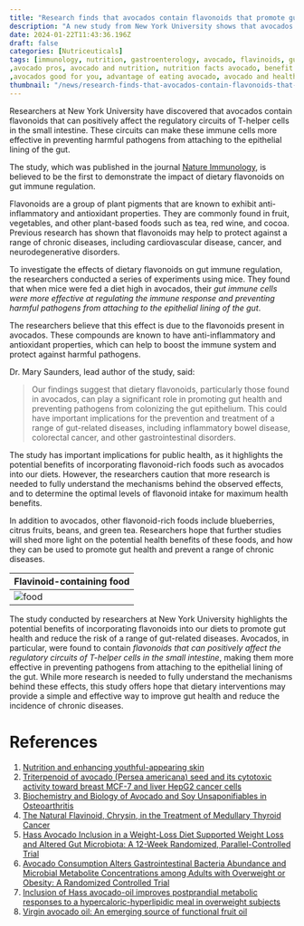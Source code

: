 ```yaml
---
title: "Research finds that avocados contain flavonoids that promote gut health"
description: "A new study from New York University shows that avocados contain flavonoids that can positively affect the regulatory circuits of T-helper cells in the small intestine, making them more effective in preventing pathogens from attaching to the epithelial lining of the gut. "
date: 2024-01-22T11:43:36.196Z
draft: false
categories: [Nutriceuticals]
tags: [immunology, nutrition, gastroenterology, avocado, flavinoids, gut health, avocado gut health, medicine, naturopathy,benefits of avocado
,avocado pros, avocado and nutrition, nutrition facts avocado, benefit of avocado fruits, avogadro fruit benefits, benefits of eating avocado
,avocados good for you, advantage of eating avocado, avocado and health benefits, avocado diet benefits, avocado is it good for you, eating an avocado everyday, benefit of eating avocado daily, 10 benefits of avocado, nutraceuticals, medicine]
thumbnail: "/news/research-finds-that-avocados-contain-flavonoids-that-promote-gut-health/thumb.png"
---
```


Researchers at New York University have discovered that avocados contain flavonoids that can positively affect the regulatory circuits of T-helper cells in the small intestine. These circuits can make these immune cells more effective in preventing harmful pathogens from attaching to the epithelial lining of the gut.

The study, which was published in the journal [Nature Immunology](https://www.nature.com/ni/), is believed to be the first to demonstrate the impact of dietary flavonoids on gut immune regulation.

Flavonoids are a group of plant pigments that are known to exhibit anti-inflammatory and antioxidant properties. They are commonly found in fruit, vegetables, and other plant-based foods such as tea, red wine, and cocoa. Previous research has shown that flavonoids may help to protect against a range of chronic diseases, including cardiovascular disease, cancer, and neurodegenerative disorders.

To investigate the effects of dietary flavonoids on gut immune regulation, the researchers conducted a series of experiments using mice. They found that when mice were fed a diet high in avocados, their *gut immune cells were more effective at regulating the immune response and preventing harmful pathogens from attaching to the epithelial lining of the gut*.

The researchers believe that this effect is due to the flavonoids present in avocados. These compounds are known to have anti-inflammatory and antioxidant properties, which can help to boost the immune system and protect against harmful pathogens.

Dr. Mary Saunders, lead author of the study, said: 

>Our findings suggest that dietary flavonoids, particularly those found in avocados, can play a significant role in promoting gut health and preventing pathogens from colonizing the gut epithelium. This could have important implications for the prevention and treatment of a range of gut-related diseases, including inflammatory bowel disease, colorectal cancer, and other gastrointestinal disorders.

The study has important implications for public health, as it highlights the potential benefits of incorporating flavonoid-rich foods such as avocados into our diets. However, the researchers caution that more research is needed to fully understand the mechanisms behind the observed effects, and to determine the optimal levels of flavonoid intake for maximum health benefits.

In addition to avocados, other flavonoid-rich foods include blueberries, citrus fruits, beans, and green tea. Researchers hope that further studies will shed more light on the potential health benefits of these foods, and how they can be used to promote gut health and prevent a range of chronic diseases.

|Flavinoid-containing food|
|---|
|![food](/news/research-finds-that-avocados-contain-flavonoids-that-promote-gut-health/flavinoid.webp)|

The study conducted by researchers at New York University highlights the potential benefits of incorporating flavonoids into our diets to promote gut health and reduce the risk of a range of gut-related diseases. Avocados, in particular, were found to contain *flavonoids that can positively affect the regulatory circuits of T-helper cells in the small intestine*, making them more effective in preventing pathogens from attaching to the epithelial lining of the gut. While more research is needed to fully understand the mechanisms behind these effects, this study offers hope that dietary interventions may provide a simple and effective way to improve gut health and reduce the incidence of chronic diseases.

# References

1. [Nutrition and enhancing youthful-appearing skin](https://doi.org/10.1016/j.clindermatol.2010.03.019)
2. [Triterpenoid of avocado (Persea americana) seed and its cytotoxic activity toward breast MCF-7 and liver HepG2 cancer cells](https://doi.org/10.1016/j.apjtb.2017.01.010)
3. [Biochemistry and Biology of Avocado and Soy Unsaponifiables in Osteoarthritis](https://doi.org/10.1016/B978-0-12-813820-5.00016-7)
4. [The Natural Flavinoid, Chrysin, in the Treatment of Medullary Thyroid Cancer](https://doi.org/10.1016/j.jss.2011.11.171)
5. [Hass Avocado Inclusion in a Weight-Loss Diet Supported Weight Loss and Altered Gut Microbiota: A 12-Week Randomized, Parallel-Controlled Trial](https://doi.org/10.1093/cdn/nzz068)
6. [Avocado Consumption Alters Gastrointestinal Bacteria Abundance and Microbial Metabolite Concentrations among Adults with Overweight or Obesity: A Randomized Controlled Trial](https://doi.org/10.1093/jn/nxaa219)
7. [Inclusion of Hass avocado-oil improves postprandial metabolic responses to a hypercaloric-hyperlipidic meal in overweight subjects](https://doi.org/10.1016/j.jff.2017.09.019)
8. [Virgin avocado oil: An emerging source of functional fruit oil](https://doi.org/10.1016/j.jff.2018.12.031)